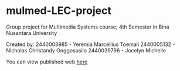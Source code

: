 # mulmed-LEC-project
Group project for Multimedia Systems course; 4th Semester in Bina Nusantara University

Created by:
  2440003985 - Yeremia Marcellius Toemali
  2440005132 - Nicholas Christandy Onggosusilo
  2440039796 - Jocelyn Michelle

You can view published web [here](https://jmkho.github.io/mulmed-LEC-project/html/home.html)
